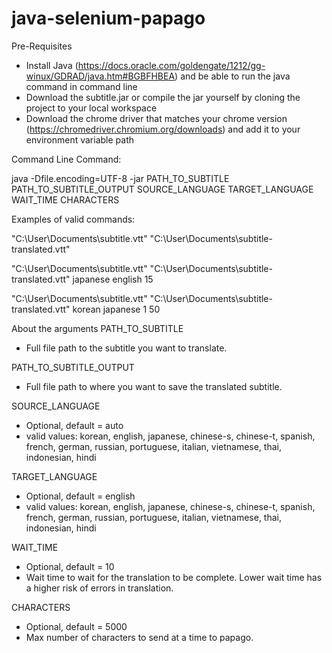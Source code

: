 # java-selenium-papago

Pre-Requisites
  - Install Java (https://docs.oracle.com/goldengate/1212/gg-winux/GDRAD/java.htm#BGBFHBEA) and be able to run the java command in command line
  - Download the subtitle.jar or compile the jar yourself by cloning the project to your local workspace
  - Download the chrome driver that matches your chrome version (https://chromedriver.chromium.org/downloads) and add it to your environment variable path

Command Line Command:

java -Dfile.encoding=UTF-8 -jar PATH_TO_SUBTITLE PATH_TO_SUBTITLE_OUTPUT SOURCE_LANGUAGE TARGET_LANGUAGE WAIT_TIME CHARACTERS

Examples of valid commands:

"C:\User\Documents\subtitle.vtt" "C:\User\Documents\subtitle-translated.vtt"

"C:\User\Documents\subtitle.vtt" "C:\User\Documents\subtitle-translated.vtt" japanese english 15

"C:\User\Documents\subtitle.vtt" "C:\User\Documents\subtitle-translated.vtt" korean japanese 1 50


About the arguments
PATH_TO_SUBTITLE 
  - Full file path to the subtitle you want to translate.


PATH_TO_SUBTITLE_OUTPUT
  - Full file path to where you want to save the translated subtitle.


SOURCE_LANGUAGE
  - Optional, default = auto
  - valid values: korean, english, japanese, chinese-s, chinese-t, spanish, french, german, russian, portuguese, italian, vietnamese, thai, indonesian, hindi


TARGET_LANGUAGE
  - Optional, default = english
  - valid values: korean, english, japanese, chinese-s, chinese-t, spanish, french, german, russian, portuguese, italian, vietnamese, thai, indonesian, hindi


WAIT_TIME
  - Optional, default = 10
  - Wait time to wait for the translation to be complete. Lower wait time has a higher risk of errors in translation.

CHARACTERS
  - Optional, default = 5000
  - Max number of characters to send at a time to papago.

